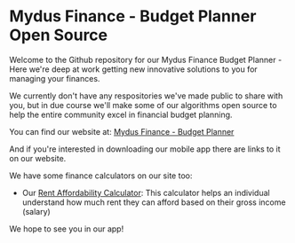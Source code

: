 # Mydus Finance - Budget Planner Open Source
Welcome to the Github repository for our Mydus Finance Budget Planner - Here we're deep at work getting new innovative solutions to you for managing your finances.

We currently don't have any respositories we've made public to share with you, but in due course we'll make some of our algorithms open source to help the entire community excel in financial budget planning.

You can find our website at: [Mydus Finance - Budget Planner](https://mydusfinance.com)

And if you're interested in downloading our mobile app there are links to it on our website.

We have some finance calculators on our site too:
- Our [Rent Affordability Calculator](https://mydusfinance.com/rent-affordability-calculator): This calculator helps an individual understand how much rent they can afford based on their gross income (salary)

We hope to see you in our app!
